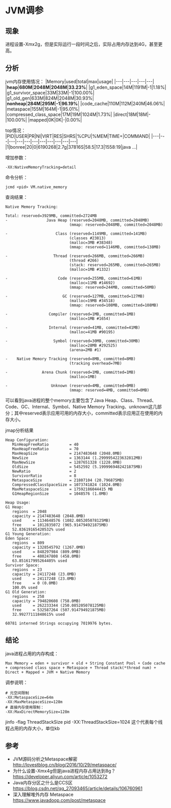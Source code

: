 # JVM调参
## 现象
进程设置-Xmx2g，但是实际运行一段时间之后，实际占用内存达到4G，甚至更高。

## 分析
jvm内存使用情况：
|Memory|used|total|max|usage|
|---|---|---|---|---|
|**heap**|**680M**|**2048M**|**2048M**|**33.23%**|
|g1_eden_space|14M|1191M|-1|1.18%|
|g1_survivor_space|33M|33M|-1|100.00%|
|g1_old_gen|633M|824M|2048M|30.93%|
|**nonheap**|**284M**|**295M**|**-1**|**96.19%**|
|code_cache|110M|112M|240M|46.06%|
|metaspace|155M|164M|-1|95.01%|
|compressed_class_space|17M|19M|1024M|1.73%|
|direct|18M|18M|-|100.00%|
|mapped|0K|0K|-|0.00%|

top情况：
|PID|USER|PR|NI|VIRT|RES|SHRS|%CPU|%MEM|TIME+|COMMAND|
|---|---|---|---|---|---|---|---|---|---|---|
|1|bonree|20|0|6190268|2.7g|37816S|58.5|17.3|1558:19|java ...|

增加参数：
```
-XX:NativeMemoryTracking=detail
```

命令分析：
```
jcmd <pid> VM.native_memory
```

查询结果：

```
Native Memory Tracking:

Total: reserved=3929MB, committed=2724MB
-                 Java Heap (reserved=2048MB, committed=2048MB)
                            (mmap: reserved=2048MB, committed=2048MB) 
 
-                     Class (reserved=1149MB, committed=141MB)
                            (classes #23813)
                            (malloc=3MB #38348) 
                            (mmap: reserved=1146MB, committed=138MB) 
 
-                    Thread (reserved=266MB, committed=266MB)
                            (thread #266)
                            (stack: reserved=265MB, committed=265MB)
                            (malloc=1MB #1332) 
 
-                      Code (reserved=255MB, committed=61MB)
                            (malloc=11MB #14692) 
                            (mmap: reserved=244MB, committed=50MB) 
 
-                        GC (reserved=127MB, committed=127MB)
                            (malloc=19MB #34518) 
                            (mmap: reserved=108MB, committed=108MB) 
 
-                  Compiler (reserved=1MB, committed=1MB)
                            (malloc=1MB #1654) 
 
-                  Internal (reserved=41MB, committed=41MB)
                            (malloc=41MB #90195) 
 
-                    Symbol (reserved=30MB, committed=30MB)
                            (malloc=28MB #292525) 
                            (arena=2MB #1)
 
-    Native Memory Tracking (reserved=8MB, committed=8MB)
                            (tracking overhead=7MB)
 
-               Arena Chunk (reserved=1MB, committed=1MB)
                            (malloc=1MB) 
 
-                   Unknown (reserved=4MB, committed=0MB)
                            (mmap: reserved=4MB, committed=0MB) 
```

可以看到java进程的整个memory主要包含了Java Heap、Class、Thread、Code、GC、Internal、Symbol、Native Memory Tracking、unknown这几部分；其中reserved表示应用可用的内存大小，committed表示应用正在使用的内存大小。

jmap分析结果
```
Heap Configuration:
   MinHeapFreeRatio         = 40
   MaxHeapFreeRatio         = 70
   MaxHeapSize              = 2147483648 (2048.0MB)
   NewSize                  = 1363144 (1.2999954223632812MB)
   MaxNewSize               = 1287651328 (1228.0MB)
   OldSize                  = 5452592 (5.1999969482421875MB)
   NewRatio                 = 2
   SurvivorRatio            = 8
   MetaspaceSize            = 21807104 (20.796875MB)
   CompressedClassSpaceSize = 1073741824 (1024.0MB)
   MaxMetaspaceSize         = 17592186044415 MB
   G1HeapRegionSize         = 1048576 (1.0MB)

Heap Usage:
G1 Heap:
   regions  = 2048
   capacity = 2147483648 (2048.0MB)
   used     = 1134648576 (1082.085205078125MB)
   free     = 1012835072 (965.914794921875MB)
   52.83619165420532% used
G1 Young Generation:
Eden Space:
   regions  = 809
   capacity = 1328545792 (1267.0MB)
   used     = 848297984 (809.0MB)
   free     = 480247808 (458.0MB)
   63.851617995264405% used
Survivor Space:
   regions  = 23
   capacity = 24117248 (23.0MB)
   used     = 24117248 (23.0MB)
   free     = 0 (0.0MB)
   100.0% used
G1 Old Generation:
   regions  = 258
   capacity = 794820608 (758.0MB)
   used     = 262233344 (250.085205078125MB)
   free     = 532587264 (507.914794921875MB)
   32.99277111848615% used

60781 interned Strings occupying 7019976 bytes.

```

## 结论
java进程占用的内存构成：

```
Max Memory = eden + survivor + old + String Constant Pool + Code cache + compressed class space + Metaspace + Thread stack(*thread num) + Direct + Mapped + JVM + Native Memory
```

调参说明：

```
# 元空间限制
-XX:MetaspaceSize=64m
-XX:MaxMetaspaceSize=128m
# 直接内存使用限制：
-XX:MaxDirectMemorySize=128m
```

jinfo -flag ThreadStackSize pid
-XX:ThreadStackSize=1024 这个代表每个线程占用的内存大小，单位kb

## 参考

- JVM源码分析之Metaspace解密 http://lovestblog.cn/blog/2016/10/29/metaspace/
- 为什么设置-Xmx4g但是java进程内存占用达到8g？ https://developer.aliyun.com/article/1053272
- Java内存分区之什么是CCS区 https://blog.csdn.net/qq_27093465/article/details/106760961
- 深入理解堆外内存 Metaspace https://www.javadoop.com/post/metaspace
